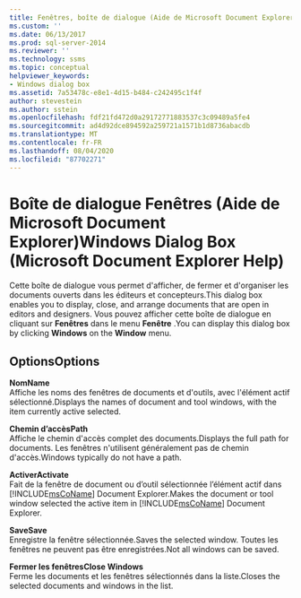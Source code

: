 ```yaml
---
title: Fenêtres, boîte de dialogue (Aide de Microsoft Document Explorer) | Microsoft Docs
ms.custom: ''
ms.date: 06/13/2017
ms.prod: sql-server-2014
ms.reviewer: ''
ms.technology: ssms
ms.topic: conceptual
helpviewer_keywords:
- Windows dialog box
ms.assetid: 7a53478c-e8e1-4d15-b484-c242495c1f4f
author: stevestein
ms.author: sstein
ms.openlocfilehash: fdf21fd472d0a29172771883537c3c09489a5fe4
ms.sourcegitcommit: ad4d92dce894592a259721a1571b1d8736abacdb
ms.translationtype: MT
ms.contentlocale: fr-FR
ms.lasthandoff: 08/04/2020
ms.locfileid: "87702271"
---
```

# <a name="windows-dialog-box-microsoft-document-explorer-help"></a><span data-ttu-id="c8b12-102">Boîte de dialogue Fenêtres (Aide de Microsoft Document Explorer)</span><span class="sxs-lookup"><span data-stu-id="c8b12-102">Windows Dialog Box (Microsoft Document Explorer Help)</span></span>
  <span data-ttu-id="c8b12-103">Cette boîte de dialogue vous permet d'afficher, de fermer et d'organiser les documents ouverts dans les éditeurs et concepteurs.</span><span class="sxs-lookup"><span data-stu-id="c8b12-103">This dialog box enables you to display, close, and arrange documents that are open in editors and designers.</span></span> <span data-ttu-id="c8b12-104">Vous pouvez afficher cette boîte de dialogue en cliquant sur **Fenêtres** dans le menu **Fenêtre** .</span><span class="sxs-lookup"><span data-stu-id="c8b12-104">You can display this dialog box by clicking **Windows** on the **Window** menu.</span></span>  
  
## <a name="options"></a><span data-ttu-id="c8b12-105">Options</span><span class="sxs-lookup"><span data-stu-id="c8b12-105">Options</span></span>  
 <span data-ttu-id="c8b12-106">**Nom**</span><span class="sxs-lookup"><span data-stu-id="c8b12-106">**Name**</span></span>  
 <span data-ttu-id="c8b12-107">Affiche les noms des fenêtres de documents et d'outils, avec l'élément actif sélectionné.</span><span class="sxs-lookup"><span data-stu-id="c8b12-107">Displays the names of document and tool windows, with the item currently active selected.</span></span>  
  
 <span data-ttu-id="c8b12-108">**Chemin d’accès**</span><span class="sxs-lookup"><span data-stu-id="c8b12-108">**Path**</span></span>  
 <span data-ttu-id="c8b12-109">Affiche le chemin d'accès complet des documents.</span><span class="sxs-lookup"><span data-stu-id="c8b12-109">Displays the full path for documents.</span></span> <span data-ttu-id="c8b12-110">Les fenêtres n'utilisent généralement pas de chemin d'accès.</span><span class="sxs-lookup"><span data-stu-id="c8b12-110">Windows typically do not have a path.</span></span>  
  
 <span data-ttu-id="c8b12-111">**Activer**</span><span class="sxs-lookup"><span data-stu-id="c8b12-111">**Activate**</span></span>  
 <span data-ttu-id="c8b12-112">Fait de la fenêtre de document ou d’outil sélectionnée l’élément actif dans [!INCLUDE[msCoName](../../includes/msconame-md.md)] Document Explorer.</span><span class="sxs-lookup"><span data-stu-id="c8b12-112">Makes the document or tool window selected the active item in [!INCLUDE[msCoName](../../includes/msconame-md.md)] Document Explorer.</span></span>  
  
 <span data-ttu-id="c8b12-113">**Save**</span><span class="sxs-lookup"><span data-stu-id="c8b12-113">**Save**</span></span>  
 <span data-ttu-id="c8b12-114">Enregistre la fenêtre sélectionnée.</span><span class="sxs-lookup"><span data-stu-id="c8b12-114">Saves the selected window.</span></span> <span data-ttu-id="c8b12-115">Toutes les fenêtres ne peuvent pas être enregistrées.</span><span class="sxs-lookup"><span data-stu-id="c8b12-115">Not all windows can be saved.</span></span>  
  
 <span data-ttu-id="c8b12-116">**Fermer les fenêtres**</span><span class="sxs-lookup"><span data-stu-id="c8b12-116">**Close Windows**</span></span>  
 <span data-ttu-id="c8b12-117">Ferme les documents et les fenêtres sélectionnés dans la liste.</span><span class="sxs-lookup"><span data-stu-id="c8b12-117">Closes the selected documents and windows in the list.</span></span>  
